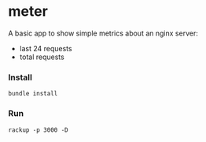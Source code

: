 # meter  

A basic app to show simple metrics about an nginx server:  
- last 24 requests
- total requests

### Install

```bundle install```

### Run

```rackup -p 3000 -D```
